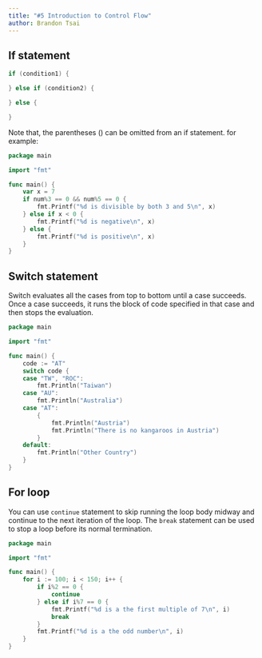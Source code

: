 ```yaml
---
title: "#5 Introduction to Control Flow"
author: Brandon Tsai
---
```



If statement
------------


```go
if (condition1) {

} else if (condition2) {

} else {

}
```

Note that, the parentheses () can be omitted from an if statement. for example:

```go
package main

import "fmt"

func main() {
	var x = 7
	if num%3 == 0 && num%5 == 0 {
		fmt.Printf("%d is divisible by both 3 and 5\n", x)
	} else if x < 0 {
		fmt.Printf("%d is negative\n", x)
	} else {
		fmt.Printf("%d is positive\n", x)
	}
}

```


Switch statement
----------------

Switch evaluates all the cases from top to bottom until a case succeeds. Once a case succeeds, it runs the block of code specified in that case and then stops the evaluation.

```go
package main

import "fmt"

func main() {
	code := "AT"
	switch code {
	case "TW", "ROC":
		fmt.Println("Taiwan")
	case "AU":
		fmt.Println("Australia")
	case "AT":
		{
			fmt.Println("Austria")
			fmt.Println("There is no kangaroos in Austria")
		}
	default:
		fmt.Println("Other Country")
	}
}

```

For loop
--------


You can use `continue` statement to skip running the loop body midway and continue to the next iteration of the loop.
The `break` statement can be used to stop a loop before its normal termination.

```go
package main

import "fmt"

func main() {
	for i := 100; i < 150; i++ {
		if i%2 == 0 {
			continue
		} else if i%7 == 0 {
			fmt.Printf("%d is a the first multiple of 7\n", i)
			break
		}
		fmt.Printf("%d is a the odd number\n", i)
	}
}
```